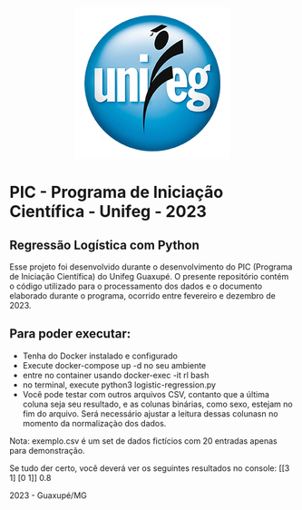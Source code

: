 <div align="center">

![Logo do Unifeg](unifeg.png)

</div>

# PIC - Programa de Iniciação Científica - Unifeg - 2023

## Regressão Logística com Python

Esse projeto foi desenvolvido durante o desenvolvimento do PIC (Programa de Iniciação Científica) do Unifeg Guaxupé.
O presente repositório contém o código utilizado para o processamento dos dados e o documento elaborado durante o programa, ocorrido entre fevereiro e dezembro de 2023.

## Para poder executar:

- Tenha do Docker instalado e configurado
- Execute docker-compose up -d no seu ambiente
- entre no container usando docker-exec -it rl bash
- no terminal, execute python3 logistic-regression.py
- Você pode testar com outros arquivos CSV, contanto que a última coluna seja seu resultado, e as colunas binárias, como sexo, estejam no fim do arquivo.
Será necessário ajustar a leitura dessas colunasn no momento da normalizaçào dos dados.

Nota: exemplo.csv é um set de dados fictícios com 20 entradas apenas para demonstração.

Se tudo der certo, você deverá ver os seguintes resultados no console:
[[3 1]
 [0 1]]
0.8

2023 - Guaxupé/MG
